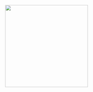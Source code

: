 <div align="center">
  <img height="270px" src="https://github-contributor-stats.vercel.app/api?username=yfyeung" />
</div>
